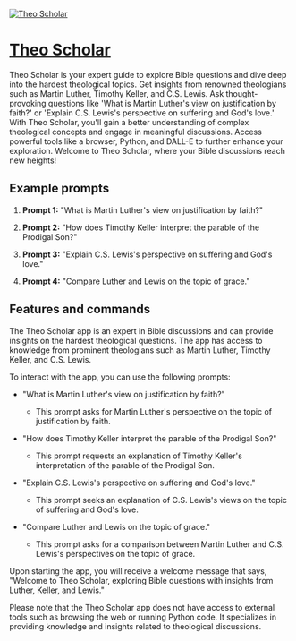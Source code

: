 [![Theo Scholar](https://files.oaiusercontent.com/file-cN3Uu0rsLljaU0IginDDzf44?se=2123-10-17T18%3A36%3A36Z&sp=r&sv=2021-08-06&sr=b&rscc=max-age%3D31536000%2C%20immutable&rscd=attachment%3B%20filename%3Da1d3656f-f01c-47a6-822c-9fecc3bb7893.png&sig=l6dINvEECYC3OuryV4tEdMzwk1xO%2BvJdR8kHTaJ%2BUVY%3D)](https://chat.openai.com/g/g-NRDaZP53n-theo-scholar)

# [Theo Scholar](https://chat.openai.com/g/g-NRDaZP53n-theo-scholar)

Theo Scholar is your expert guide to explore Bible questions and dive deep into the hardest theological topics. Get insights from renowned theologians such as Martin Luther, Timothy Keller, and C.S. Lewis. Ask thought-provoking questions like 'What is Martin Luther's view on justification by faith?' or 'Explain C.S. Lewis's perspective on suffering and God's love.' With Theo Scholar, you'll gain a better understanding of complex theological concepts and engage in meaningful discussions. Access powerful tools like a browser, Python, and DALL-E to further enhance your exploration. Welcome to Theo Scholar, where your Bible discussions reach new heights!

## Example prompts

1. **Prompt 1:** "What is Martin Luther's view on justification by faith?"

2. **Prompt 2:** "How does Timothy Keller interpret the parable of the Prodigal Son?"

3. **Prompt 3:** "Explain C.S. Lewis's perspective on suffering and God's love."

4. **Prompt 4:** "Compare Luther and Lewis on the topic of grace."

## Features and commands

The Theo Scholar app is an expert in Bible discussions and can provide insights on the hardest theological questions. The app has access to knowledge from prominent theologians such as Martin Luther, Timothy Keller, and C.S. Lewis.

To interact with the app, you can use the following prompts:

- "What is Martin Luther's view on justification by faith?"
    - This prompt asks for Martin Luther's perspective on the topic of justification by faith.

- "How does Timothy Keller interpret the parable of the Prodigal Son?"
    - This prompt requests an explanation of Timothy Keller's interpretation of the parable of the Prodigal Son.

- "Explain C.S. Lewis's perspective on suffering and God's love."
    - This prompt seeks an explanation of C.S. Lewis's views on the topic of suffering and God's love.

- "Compare Luther and Lewis on the topic of grace."
    - This prompt asks for a comparison between Martin Luther and C.S. Lewis's perspectives on the topic of grace.

Upon starting the app, you will receive a welcome message that says, "Welcome to Theo Scholar, exploring Bible questions with insights from Luther, Keller, and Lewis."

Please note that the Theo Scholar app does not have access to external tools such as browsing the web or running Python code. It specializes in providing knowledge and insights related to theological discussions.